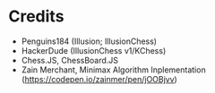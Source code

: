 # Credits

- Penguins184 (Illusion; IllusionChess)
- HackerDude (IllusionChess v1/KChess)
- Chess.JS, ChessBoard.JS
- Zain Merchant, Minimax Algorithm Inplementation (https://codepen.io/zainmer/pen/jOOBjvv)
